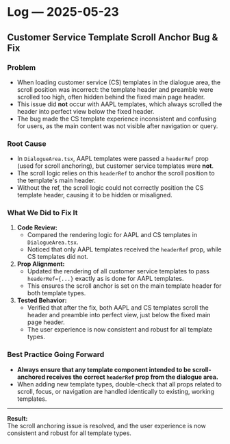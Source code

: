 # Log — 2025-05-23

## Customer Service Template Scroll Anchor Bug & Fix

### Problem
- When loading customer service (CS) templates in the dialogue area, the scroll position was incorrect: the template header and preamble were scrolled too high, often hidden behind the fixed main page header.
- This issue did **not** occur with AAPL templates, which always scrolled the header into perfect view below the fixed header.
- The bug made the CS template experience inconsistent and confusing for users, as the main content was not visible after navigation or query.

### Root Cause
- In `DialogueArea.tsx`, AAPL templates were passed a `headerRef` prop (used for scroll anchoring), but customer service templates were **not**.
- The scroll logic relies on this `headerRef` to anchor the scroll position to the template's main header.
- Without the ref, the scroll logic could not correctly position the CS template header, causing it to be hidden or misaligned.

### What We Did to Fix It
1. **Code Review:**
   - Compared the rendering logic for AAPL and CS templates in `DialogueArea.tsx`.
   - Noticed that only AAPL templates received the `headerRef` prop, while CS templates did not.
2. **Prop Alignment:**
   - Updated the rendering of all customer service templates to pass `headerRef={...}` exactly as is done for AAPL templates.
   - This ensures the scroll anchor is set on the main template header for both template types.
3. **Tested Behavior:**
   - Verified that after the fix, both AAPL and CS templates scroll the header and preamble into perfect view, just below the fixed main page header.
   - The user experience is now consistent and robust for all template types.

### Best Practice Going Forward
- **Always ensure that any template component intended to be scroll-anchored receives the correct `headerRef` prop from the dialogue area.**
- When adding new template types, double-check that all props related to scroll, focus, or navigation are handled identically to existing, working templates.

---

**Result:**  
The scroll anchoring issue is resolved, and the user experience is now consistent and robust for all template types. 